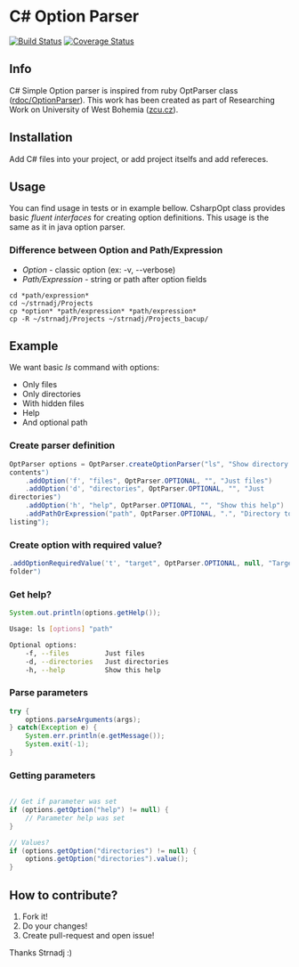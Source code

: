# C# Option Parser

[![Build Status](https://ci.appveyor.com/api/projects/status/y4aadk071ynavn1r?svg=true)](https://ci.appveyor.com/project/Strnadj/csharpoptparser)
[![Coverage Status](https://coveralls.io/repos/Strnadj/CsharpOptParser/badge.svg?branch=master&service=github)](https://coveralls.io/github/Strnadj/CsharpOptParser?branch=master)

## Info

C# Simple Option parser is inspired from ruby OptParser class
([rdoc/OptionParser](http://ruby-doc.org/stdlib-2.0.0/libdoc/optparse/rdoc/OptionParser.html)). This work has been created as part of Researching Work on University of West Bohemia ([zcu.cz](http://zcu.cz)).

## Installation

Add C# files into your project, or add project itselfs and add refereces.

## Usage

You can find usage in tests or in example bellow. CsharpOpt class provides
basic *fluent interfaces* for creating option definitions. This usage is the same as it in java option parser.

### Difference between Option and Path/Expression

* *Option* - classic option (ex: -v, --verbose)
* *Path/Expression* - string or path after option fields

```cli
cd *path/expression*
cd ~/strnadj/Projects
cp *option* *path/expression* *path/expression*
cp -R ~/strnadj/Projects ~/strnadj/Projects_bacup/
```

## Example

We want basic *ls* command with options:

* Only files
* Only directories
* With hidden files
* Help
* And optional path

### Create parser definition

```csharp
OptParser options = OptParser.createOptionParser("ls", "Show directory
contents")
    .addOption('f', "files", OptParser.OPTIONAL, "", "Just files")
    .addOption('d', "directories", OptParser.OPTIONAL, "", "Just
directories")
    .addOption('h', "help", OptParser.OPTIONAL, "", "Show this help")
    .addPathOrExpression("path", OptParser.OPTIONAL, ".", "Directory to
listing");
```

### Create option with required value?

```java
.addOptionRequiredValue('t', "target", OptParser.OPTIONAL, null, "Target
folder")
```


### Get help?

```java
System.out.println(options.getHelp());
```


```bash
Usage: ls [options] "path"

Optional options:
	-f, --files         Just files
	-d, --directories   Just directories	
	-h, --help          Show this help
```

### Parse parameters

```java
try {
    options.parseArguments(args);
} catch(Exception e) {
    System.err.println(e.getMessage());
    System.exit(-1);
}
```

### Getting parameters

```java

// Get if parameter was set
if (options.getOption("help") != null) {
    // Parameter help was set
}

// Values?
if (options.getOption("directories") != null) {
    options.getOption("directories").value();
}

```

## How to contribute?

1. Fork it!
2. Do your changes!
3. Create pull-request and open issue!


Thanks Strnadj :)

